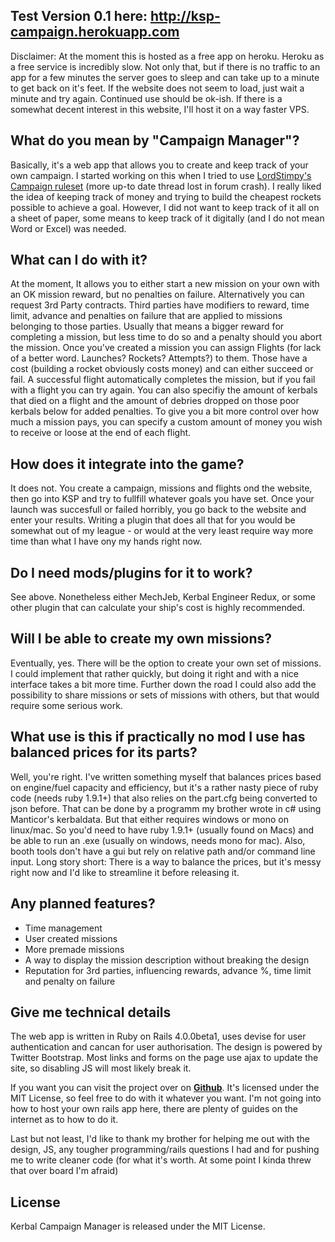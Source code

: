 Test  Version 0.1 here: http://ksp-campaign.herokuapp.com
-------------------------------
Disclaimer: At the moment this is hosted as a free app on heroku. Heroku as a free service is incredibly slow. Not only that, but if there is no traffic to an app for a few minutes the server goes to sleep and can take up to a minute to get back on it's feet. If the website does not seem to load, just wait a minute and try again. Continued use should be ok-ish.
If there is a somewhat decent interest in this website, I'll host it on a way faster VPS.



What do you mean by "Campaign Manager"?
-------------------------------
Basically, it's a web app that allows you to create and keep track of your own campaign. I started working on this when I tried to use [LordStimpy's Campaign ruleset]("http://forum.kerbalspaceprogram.com/showthread.php/11778-Stimpy-s-Campaign-Mode-Budget-Rules") (more up-to date thread lost in forum crash). I really liked the idea of keeping track of money and trying to build the cheapest rockets possible to achieve a goal. However, I did not want to keep track of it all on a sheet of paper, some means to keep track of it digitally (and I do not mean Word or Excel) was needed.


What can I do with it?
-------------------------------
At the moment, It allows you to either start a new mission on your own with an OK mission reward, but no penalties on failure. Alternatively you can request 3rd Party contracts. Third parties have modifiers to reward, time limit, advance and penalties on failure that are applied to missions belonging to those parties. Usually that means a bigger reward for completing a mission, but less time to do so and a penalty should you abort the mission.
Once you've created a mission you can assign Flights (for lack of a better word. Launches? Rockets? Attempts?) to them. Those have a cost (building a rocket obviously costs money) and can either succeed or fail. A successful flight automatically completes the mission, but if you fail with a flight you can try again. You can also specifiy the amount of kerbals that died on a flight and the amount of debries dropped on those poor kerbals below for added penalties. To give you a bit more control over how much a mission pays, you can specify a custom amount of money you wish to receive or loose at the end of each flight.


How does it integrate into the game?
-------------------------------
It does not. You create a campaign, missions and flights ond the website, then go into KSP and try to fullfill whatever goals you have set. Once your launch was succesfull or failed horribly, you go back to the website and enter your results. Writing a plugin that does all that for you would be somewhat out of my league - or would at the very least require way more time than what I have ony my hands right now.


Do I need mods/plugins for it to work?
-------------------------------
See above. Nonetheless either MechJeb, Kerbal Engineer Redux, or some other plugin that can calculate your ship's cost is highly recommended.


Will I be able to create my own missions?
-------------------------------
Eventually, yes. There will be the option to create your own set of missions. I could implement that rather quickly, but doing it right and with a nice interface takes a bit more time.
Further down the road I could also add the possibility to share missions or sets of missions with others, but that would require some serious work.


What use is this if practically no mod I use has balanced prices for its parts?
-------------------------------
Well, you're right. I've written something myself that balances prices based on engine/fuel capacity and efficiency, but it's a rather nasty piece of ruby code (needs ruby 1.9.1+) that also relies on the part.cfg being converted to json before. That can be done by a programm my brother wrote in c# using Manticor's kerbaldata. But that either requires windows or mono on linux/mac. So you'd need to have ruby 1.9.1+ (usually found on Macs) and be able to run an .exe (usually on windows, needs mono for mac). Also, booth tools don't have a gui but rely on relative path and/or command line input. Long story short: There is a way to balance the prices, but it's messy right now and I'd like to streamline it before releasing it.


Any planned features?
-------------------------------
* Time management
* User created missions
* More premade missions
* A way to display the mission description without breaking the design
* Reputation for 3rd parties, influencing rewards, advance %, time limit and penalty on failure


Give me technical details
-------------------------------
The web app is written in Ruby on Rails 4.0.0beta1, uses devise for user authentication and cancan for user authorisation. The design is powered by Twitter Bootstrap.
Most links and forms on the page use ajax to update the site, so disabling JS will most likely break it.

If you want you can visit the project over on [**Github**]("https://github.com/Gonozal/KSP-Campaign"). It's licensed under the MIT License, so feel free to do with it whatever you want. I'm not going into how to host your own rails app here, there are plenty of guides on the internet as to how to do it.

Last but not least, I'd like to thank my brother for helping me out with the design, JS, any tougher programming/rails questions I had and for pushing me to write cleaner code (for what it's worth. At some point I kinda threw that over board I'm afraid)


License
-------------------------------
Kerbal Campaign Manager is released under the MIT License.
